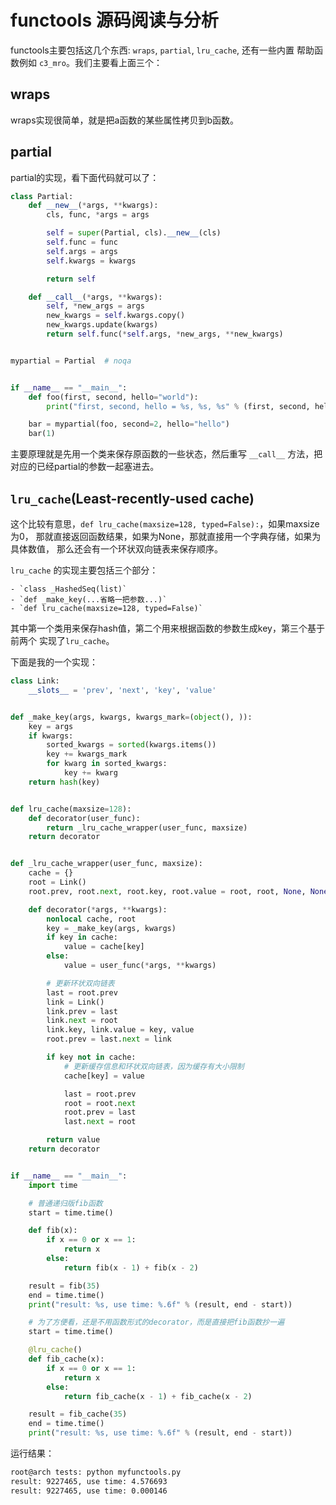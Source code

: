 # functools 源码阅读与分析

functools主要包括这几个东西: `wraps`, `partial`, `lru_cache`, 还有一些内置
帮助函数例如 `c3_mro`。我们主要看上面三个：

## wraps

wraps实现很简单，就是把a函数的某些属性拷贝到b函数。

## partial

partial的实现，看下面代码就可以了：

```python
class Partial:
    def __new__(*args, **kwargs):
        cls, func, *args = args

        self = super(Partial, cls).__new__(cls)
        self.func = func
        self.args = args
        self.kwargs = kwargs

        return self

    def __call__(*args, **kwargs):
        self, *new_args = args
        new_kwargs = self.kwargs.copy()
        new_kwargs.update(kwargs)
        return self.func(*self.args, *new_args, **new_kwargs)


mypartial = Partial  # noqa


if __name__ == "__main__":
    def foo(first, second, hello="world"):
        print("first, second, hello = %s, %s, %s" % (first, second, hello))

    bar = mypartial(foo, second=2, hello="hello")
    bar(1)
```

主要原理就是先用一个类来保存原函数的一些状态，然后重写 `__call__` 方法，把
对应的已经partial的参数一起塞进去。

## `lru_cache`(Least-recently-used cache)

这个比较有意思，`def lru_cache(maxsize=128, typed=False):`，如果maxsize为0，
那就直接返回函数结果，如果为None，那就直接用一个字典存储，如果为具体数值，
那么还会有一个环状双向链表来保存顺序。

`lru_cache` 的实现主要包括三个部分：

    - `class _HashedSeq(list)`
    - `def _make_key(...省略一把参数...)`
    - `def lru_cache(maxsize=128, typed=False)`

其中第一个类用来保存hash值，第二个用来根据函数的参数生成key，第三个基于前两个
实现了`lru_cache`。

下面是我的一个实现：

```python
class Link:
    __slots__ = 'prev', 'next', 'key', 'value'


def _make_key(args, kwargs, kwargs_mark=(object(), )):
    key = args
    if kwargs:
        sorted_kwargs = sorted(kwargs.items())
        key += kwargs_mark
        for kwarg in sorted_kwargs:
            key += kwarg
    return hash(key)


def lru_cache(maxsize=128):
    def decorator(user_func):
        return _lru_cache_wrapper(user_func, maxsize)
    return decorator


def _lru_cache_wrapper(user_func, maxsize):
    cache = {}
    root = Link()
    root.prev, root.next, root.key, root.value = root, root, None, None

    def decorator(*args, **kwargs):
        nonlocal cache, root
        key = _make_key(args, kwargs)
        if key in cache:
            value = cache[key]
        else:
            value = user_func(*args, **kwargs)

        # 更新环状双向链表
        last = root.prev
        link = Link()
        link.prev = last
        link.next = root
        link.key, link.value = key, value
        root.prev = last.next = link

        if key not in cache:
            # 更新缓存信息和环状双向链表，因为缓存有大小限制
            cache[key] = value

            last = root.prev
            root = root.next
            root.prev = last
            last.next = root

        return value
    return decorator


if __name__ == "__main__":
    import time

    # 普通递归版fib函数
    start = time.time()

    def fib(x):
        if x == 0 or x == 1:
            return x
        else:
            return fib(x - 1) + fib(x - 2)

    result = fib(35)
    end = time.time()
    print("result: %s, use time: %.6f" % (result, end - start))

    # 为了方便看，还是不用函数形式的decorator，而是直接把fib函数抄一遍
    start = time.time()

    @lru_cache()
    def fib_cache(x):
        if x == 0 or x == 1:
            return x
        else:
            return fib_cache(x - 1) + fib_cache(x - 2)

    result = fib_cache(35)
    end = time.time()
    print("result: %s, use time: %.6f" % (result, end - start))
```

运行结果：

```bash
root@arch tests: python myfunctools.py
result: 9227465, use time: 4.576693
result: 9227465, use time: 0.000146
```
